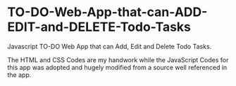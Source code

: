 # TO-DO-Web-App-that-can-ADD-EDIT-and-DELETE-Todo-Tasks
Javascript TO-DO Web App that can Add, Edit and Delete Todo Tasks.

The HTML and CSS Codes are my handwork while the JavaScript Codes for this app was adopted and hugely modified from a source well referenced in the app.
